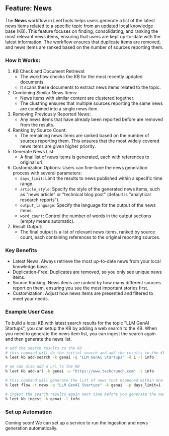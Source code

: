 ## Feature: News

The **News** workflow in LeetTools helps users generate a list of the latest news items
related to a specific topic from an updated local knowledge base (KB). This feature
focuses on finding, consolidating, and ranking the most relevant news items, ensuring
that users are kept up-to-date with the latest information. The workflow ensures that
duplicate items are removed, and news items are ranked based on the number of sources
reporting them.

### How it Works:

1. KB Check and Document Retrieval:
   - The workflow checks the KB for the most recently updated documents.
   - It scans these documents to extract news items related to the topic.
2. Combining Similar News Items:
   - News items with similar content are clustered together.
   - The clustring ensures that multiple sources reporting the same news are combined 
      into a single news item.
1. Removing Previously Reported News:
   - Any news items that have already been reported before are removed from the results.
2. Ranking by Source Count:
   - The remaining news items are ranked based on the number of sources reporting them. 
      This ensures that the most widely covered news items are given higher priority.
3. Generate News List:
   - A final list of news items is generated, each with references to original url.
4. Customization Options:
   Users can fine-tune the news generation process with several parameters:
    - `days_limit`: Limit the results to news published within a specific time range.
    - `article_style`: Specify the style of the generated news items, such as "news article" or "technical blog post" (default is "analytical research reports").
    - `output_language`: Specify the language for the output of the news items.
    - `word_count`: Control the number of words in the output sections (empty means automatic).
5. Result Output:
   - The final output is a list of relevant news items, ranked by source count, each
      containing references to the original reporting sources.

### Key Benefits

- Latest News: Always retrieve the most up-to-date news from your local knowledge base.
- Duplication-Free: Duplicates are removed, so you only see unique news items.
- Source Ranking: News items are ranked by how many different sources report on them,
   ensuring you see the most important stories first.
- Customization: Adjust how news items are presented and filtered to meet your needs.

### Example User Case

To build a local KB with latest search results for the topic "LLM GenAI Startups", you
can setup the KB by adding a web search to the KB. When you need to generate the news item
list, you can ingest the search again and then generate the news list.

```bash
# add the search results to the KB
# this command will do the initial search and add the results to the KB
% leet kb add-search -k genai -q "LLM GenAI Startups" -d 1 -l info

# we can also add a url to the KB
% leet kb add-url -k genai -u "https://www.techcrunch.com" -l info

# this command will generate the list of news that happened within one day
% leet flow -t news -q "LLM GenAI Startups" -k genai  -p days_limit=1 -l info

# ingest the search results again next time before you generate the news list
% leet kb ingest -k genai -l info
```

### Set up Automation

Coming soon! We can set up a service to run the ingestion and news generation automatically.
